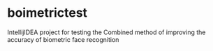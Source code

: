# boimetrictest
IntellijIDEA project for testing the Combined method of improving the accuracy of biometric face recognition
